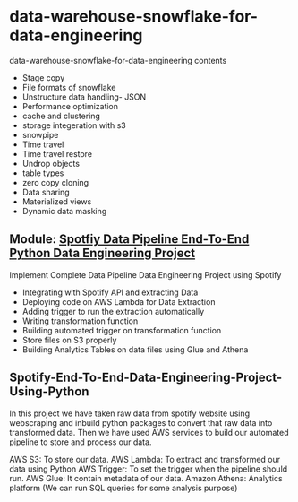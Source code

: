 # data-warehouse-snowflake-for-data-engineering
data-warehouse-snowflake-for-data-engineering 
contents 
* Stage copy
* File formats of snowflake
* Unstructure data handling- JSON
* Performance optimization
* cache and clustering
* storage integeration with s3
* snowpipe
* Time travel
* Time travel restore
* Undrop objects
* table types
* zero copy cloning
* Data sharing
* Materialized views
* Dynamic data masking 

## Module: [Spotfiy Data Pipeline End-To-End Python Data Engineering Project](https://github.com/knagabharathi/Darsh_DataWarehouse/tree/main/02_End_to_end_Spotify_proj)
Implement Complete Data Pipeline Data Engineering Project using Spotify 
* Integrating with Spotify API and extracting Data
* Deploying code on AWS Lambda for Data Extraction
* Adding trigger to run the extraction automatically 
* Writing transformation function
* Building automated trigger on transformation function 
* Store files on S3 properly
* Building Analytics Tables on data files using Glue and Athena

## Spotify-End-To-End-Data-Engineering-Project-Using-Python

In this project we have taken raw data from spotify website using webscraping and inbuild python packages to convert that raw data into transformed data.
Then we have used AWS services to build our automated pipeline to store and process our data.

AWS S3: To store our data.
AWS Lambda: To extract and transformed our data using Python
AWS Trigger: To set the trigger when the pipeline should run.
AWS Glue: It contain metadata of our data.
Amazon Athena: Analytics platform (We can run SQL queries for some analysis purpose)

